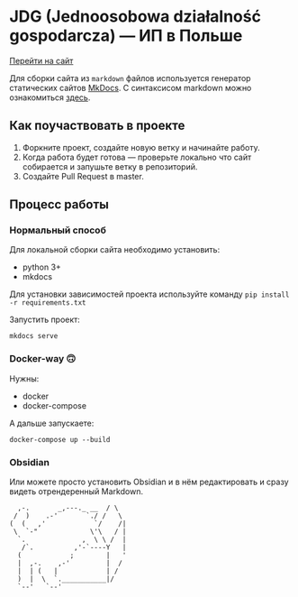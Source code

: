 # JDG (Jednoosobowa działalność gospodarcza)  — ИП в Польше

[Перейти на сайт](https://sobolevbel.github.io/jdg/)

Для сборки сайта из `markdown` файлов используется генератор статических сайтов [MkDocs](https://www.mkdocs.org/).
С синтаксисом markdown можно ознакомиться [здесь](https://guides.github.com/features/mastering-markdown/).

## Как поучаствовать в проекте

1. Форкните проект, создайте новую ветку и начинайте работу.
2. Когда работа будет готова — проверьте локально что сайт собирается и запушьте ветку в репозиторий.
3. Создайте Pull Request в master.

## Процесс работы

### Нормальный способ
Для локальной сборки сайта необходимо установить:

- python 3+
- mkdocs

Для установки зависимостей проекта используйте команду `pip install -r requirements.txt`

Запустить проект:

`mkdocs serve`

### Docker-way 🙃

Нужны:
- docker
- docker-compose

А дальше запускаете:

`docker-compose up --build`

### Obsidian
Или можете просто установить Obsidian и в нём редактировать и сразу видеть отрендеренный Markdown.

```
  ,-.       _,---._ __  / \
 /  )    .-'       `./ /   \
(  (   ,'            `/    /|
 \  `-"             \'\   / |
  `.              ,  \ \ /  |
   /`.          ,'-`----Y   |
  (            ;        |   '
  |  ,-.    ,-'         |  /
  |  | (   |            | /
  )  |  \  `.___________|/
  `--'   `--'
```
